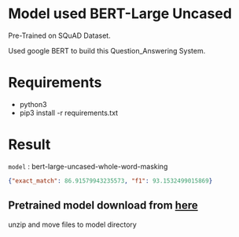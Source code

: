 # Model used BERT-Large Uncased

Pre-Trained on SQuAD Dataset. 

Used google BERT to build this Question_Answering System.


# Requirements
- python3
- pip3 install -r requirements.txt


# Result
`model` : bert-large-uncased-whole-word-masking 
```json
{"exact_match": 86.91579943235573, "f1": 93.1532499015869}
```

## Pretrained model download from [here](https://drive.google.com/open?id=1NZ8jprb4ON0guBd7t172HMAT4JBHc5Cy)
unzip and move files to model directory
